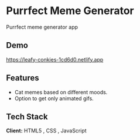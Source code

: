
# Purrfect Meme Generator

Purrfect meme generator app 


## Demo 

https://leafy-conkies-1cd6d0.netlify.app



## Features

- Cat memes based on different moods.
- Option to get only animated gifs.


## Tech Stack

**Client:** HTML5 , CSS , JavaScript







